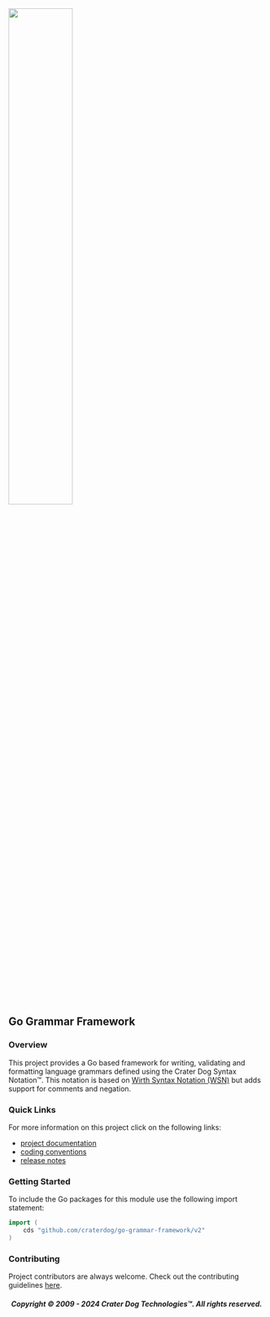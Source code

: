 <img src="https://craterdog.com/images/CraterDog.png" width="50%">

## Go Grammar Framework

### Overview
This project provides a Go based framework for writing, validating and formatting
language grammars defined using the Crater Dog Syntax Notation™.  This notation
is based on
[Wirth Syntax Notation (WSN)](https://en.wikipedia.org/wiki/Wirth_syntax_notation)
but adds support for comments and negation.

### Quick Links
For more information on this project click on the following links:
 * [project documentation](https://github.com/craterdog/go-grammar-framework/wiki)
 * [coding conventions](https://github.com/craterdog/go-class-framework/wiki)
 * [release notes](https://github.com/craterdog/go-grammar-framework/wiki/releases)

### Getting Started
To include the Go packages for this module use the following import statement:
```go
import (
	cds "github.com/craterdog/go-grammar-framework/v2"
)
```

### Contributing
Project contributors are always welcome. Check out the contributing guidelines
[here](https://github.com/craterdog/go-grammar-framework/blob/main/.github/CONTRIBUTING.md).

<H5 align="center"> Copyright © 2009 - 2024  Crater Dog Technologies™. All rights reserved. </H5>

